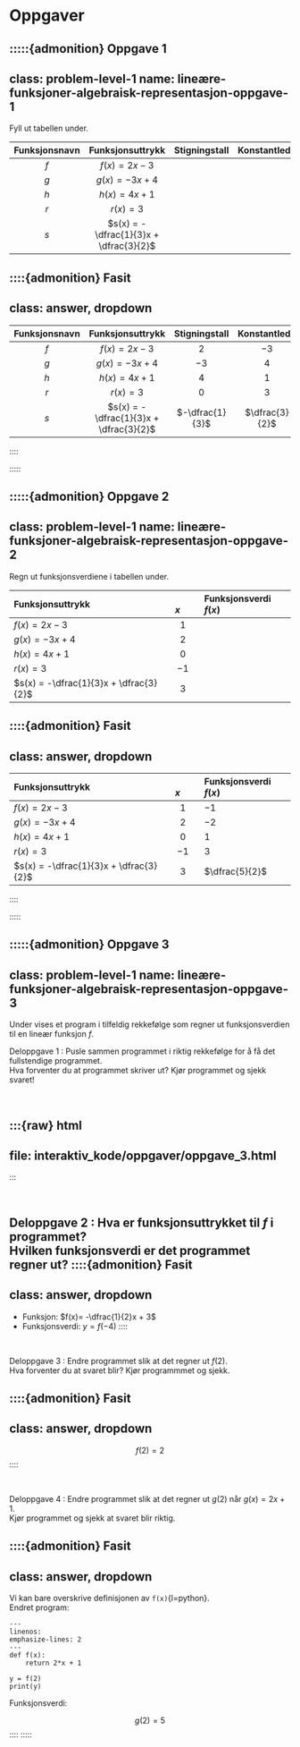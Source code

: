 # Oppgaver

:::::{admonition} Oppgave 1
---
class: problem-level-1
name: lineære-funksjoner-algebraisk-representasjon-oppgave-1
---
Fyll ut tabellen under.

| Funksjonsnavn | Funksjonsuttrykk | Stigningstall | Konstantledd |
| :---: | :---: | :---: | :---: |
| $f$ | $f(x) = 2x - 3$ |  |  |
| $g$ | $g(x) = -3x + 4$ |  |  |
| $h$ | $h(x) = 4x + 1$ |  |  |
| $r$ | $r(x) = 3$ |  |  |
| $s$ | $s(x) = -\dfrac{1}{3}x + \dfrac{3}{2}$ |  |  |

::::{admonition} Fasit
---
class: answer, dropdown
---

| Funksjonsnavn | Funksjonsuttrykk | Stigningstall | Konstantledd |
| :---: | :---: | :---: | :---: |
| $f$ | $f(x) = 2x - 3$ | $2$ | $-3$ |
| $g$ | $g(x) = -3x + 4$ | $-3$ | $4$ |
| $h$ | $h(x) = 4x + 1$ | $4$ | $1$ |
| $r$ | $r(x) = 3$ | $0$ | $3$ |
| $s$ | $s(x) = -\dfrac{1}{3}x + \dfrac{3}{2}$ | $-\dfrac{1}{3}$ | $\dfrac{3}{2}$ |

::::

:::::


:::::{admonition} Oppgave 2
---
class: problem-level-1
name: lineære-funksjoner-algebraisk-representasjon-oppgave-2
---

Regn ut funksjonsverdiene i tabellen under.

| Funksjonsuttrykk | $\quad x \quad$ | Funksjonsverdi $f(x)$ |
| :--- | :---: | :--- |
| $f(x) = 2x - 3$ | $1$ |  |
| $g(x) = -3x + 4$ | $2$ |  |
| $h(x) = 4x + 1$ | $0$ |  |
| $r(x) = 3$ | $-1$ |  |
| $s(x) = -\dfrac{1}{3}x + \dfrac{3}{2}$ | $3$ |  |

::::{admonition} Fasit
---
class: answer, dropdown
---

| Funksjonsuttrykk | $\quad x \quad$ | Funksjonsverdi $f(x)$ |
| :--- | :---: | :--- |
| $f(x) = 2x - 3$ | $1$ | $-1$ |    
| $g(x) = -3x + 4$ | $2$ | $-2$ |
| $h(x) = 4x + 1$ | $0$ | $1$ |
| $r(x) = 3$ | $-1$ | $3$ |
| $s(x) = -\dfrac{1}{3}x + \dfrac{3}{2}$ | $3$ | $\dfrac{5}{2}$ |
::::

:::::


:::::{admonition} Oppgave 3
---
class: problem-level-1
name: lineære-funksjoner-algebraisk-representasjon-oppgave-3
---

Under vises et program i tilfeldig rekkefølge som regner ut funksjonsverdien til en lineær funksjon $f$.

Deloppgave 1
: Pusle sammen programmet i riktig rekkefølge for å få det fullstendige programmet. <br> Hva forventer du at programmet skriver ut? Kjør programmet og sjekk svaret!



<br>

:::{raw} html
---
file: interaktiv_kode/oppgaver/oppgave_3.html
---
:::

<br>

Deloppgave 2
: Hva er funksjonsuttrykket til $f$ i programmet? <br> Hvilken funksjonsverdi er det programmet regner ut?
::::{admonition} Fasit
---
class: answer, dropdown
---
* Funksjon: $f(x)= -\dfrac{1}{2}x + 3$
* Funksjonsverdi: $y = f(-4)$
::::

<br>

Deloppgave 3
: Endre programmet slik at det regner ut $f(2)$. <br> Hva forventer du at svaret blir? Kjør programmmet og sjekk.


::::{admonition} Fasit
---
class: answer, dropdown
---
$$
f(2) = 2
$$
::::


<br>

Deloppgave 4
: Endre programmet slik at det regner ut $g(2)$ når $g(x) = 2x + 1$. <br> Kjør programmet og sjekk at svaret blir riktig.


::::{admonition} Fasit
---
class: answer, dropdown
---
Vi kan bare overskrive definisjonen av `f(x)`{l=python}. <br> Endret program:
```{code-block} python
---
linenos:
emphasize-lines: 2
---
def f(x):
    return 2*x + 1

y = f(2)
print(y)
```

Funksjonsverdi:

$$
g(2) = 5
$$
::::
:::::


